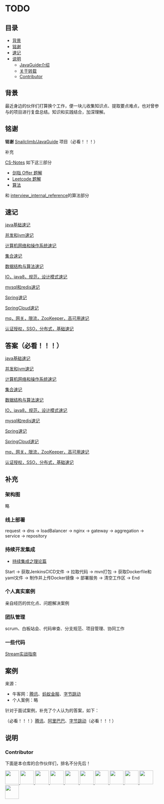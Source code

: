 # TODO

## 目录

- [背景](#背景)
- [铭谢](#铭谢)
- [速记](#速记)
- [说明](#说明)
    - [JavaGuide介绍](#javaguide介绍)
    - [关于转载](#关于转载)
    - [Contributor](#Contributor)

## 背景

最近身边的伙伴们打算换个工作，便一块儿收集知识点、提取要点难点，也对曾参与的项目进行复盘总结。知识和实践结合，加深理解。

## 铭谢

**铭谢** [Snailclimb/JavaGuide](https://github.com/Snailclimb/JavaGuide) 项目（必看！！！）

补充 

[CS-Notes](https://github.com/CyC2018/CS-Notes) 如下这三部分
- [剑指 Offer 题解](https://github.com/CyC2018/CS-Notes/blob/master/notes/%E5%89%91%E6%8C%87%20Offer%20%E9%A2%98%E8%A7%A3%20-%20%E7%9B%AE%E5%BD%95.md)
- [Leetcode 题解](https://github.com/CyC2018/CS-Notes/blob/master/notes/Leetcode%20%E9%A2%98%E8%A7%A3%20-%20%E7%9B%AE%E5%BD%95.md)
- [算法](https://github.com/CyC2018/CS-Notes/blob/master/notes/%E7%AE%97%E6%B3%95%20-%20%E7%9B%AE%E5%BD%95.md)


和 [interview_internal_reference](https://github.com/0voice/interview_internal_reference)的算法部分

## 速记

[java基础速记](./shorthand/java基础速记.md) 

[并发和jvm速记](./shorthand/并发和jvm速记.md) 

[计算机网络和操作系统速记](./shorthand/计算机网络和操作系统速记.md) 

[集合速记](./shorthand/集合速记.md) 

[数据结构与算法速记](./shorthand/数据结构与算法速记.md) 

[IO，java8，规范，设计模式速记](./shorthand/IO，java8，规范，设计模式速记.md) 

[mysql和redis速记](.shorthand/mysql%20和redis速记.md) 

[Spring速记](./shorthand/Spring速记.md) 

[SpringCloud速记](./shorthand/SpringCloud速记.md) 

[mq，网关，限流，ZooKeeper，高可用速记](./shorthand/mq，网关，限流，ZooKeeper，高可用速记.md) 

[认证授权，SSO，分布式，基础速记](./shorthand/认证授权，SSO，分布式，基础速记.md) 

## 答案（必看！！！）

[java基础速记](./shortanswer/java基础速记.md) 

[并发和jvm速记](./shortanswer/并发和jvm速记.md) 

[计算机网络和操作系统速记](./shortanswer/计算机网络和操作系统速记.md) 

[集合速记](./shortanswer/集合速记.md) 

[数据结构与算法速记](./shortanswer/数据结构与算法速记.md) 

[IO，java8，规范，设计模式速记](./shortanswer/IO，java8，规范，设计模式速记.md) 

[mysql和redis速记](.shortanswer/mysql%20和redis速记.md) 

[Spring速记](./shortanswer/Spring速记.md) 

[SpringCloud速记](./shortanswer/SpringCloud速记.md) 

[mq，网关，限流，ZooKeeper，高可用速记](./shortanswer/mq，网关，限流，ZooKeeper，高可用速记.md) 

[认证授权，SSO，分布式，基础速记](./shortanswer/认证授权，SSO，分布式，基础速记.md) 

## 补充

### 架构图

略

### 线上部署

request -> dns -> loadBalancer -> nginx -> gateway -> aggregation -> service -> repository 

### 持续开发集成

- [持续集成之理论篇](https://zhuanlan.zhihu.com/p/57021068)

Start -> 获取JenkinsCICD文件 -> 拉取代码 -> mvn打包 -> 获取Dockerfile和yaml文件 -> 制作并上传Docker镜像 -> 部署服务 -> 清空工作区 -> End

### 个人真实案例

亲自经历的优化点、问题解决案例

### 团队管理

scrum、白板站会、代码审查、分支规范、项目管理、协同工作

### 一些代码

[Stream实战指南](./code/Stream实战指南.md)

## 案例

来源：

- 牛客网：[腾讯](https://www.nowcoder.com/discuss/tag/138?order=3&type=2&expTag=639&query=)、[蚂蚁金服](https://www.nowcoder.com/discuss/tag/931?order=3&type=2&expTag=0&query=)、[字节跳动](https://www.nowcoder.com/discuss/tag/665?order=3&type=2&expTag=639&query=)
- 个人案例：略

针对于面试案例，补充了个人认为的答案，如下：

（必看！！！）[腾讯](./cases/tencent)、[阿里巴巴](./cases/alibaba)、[字节跳动](./cases/bytedance)（必看！！！）

## 说明

### Contributor

下面是本仓库的合作伙伴们，排名不分先后！

<a href="https://github.com/15198184721">
    <img src="https://avatars2.githubusercontent.com/u/16460404?s=400&v=4" width="45px">
</a>
<a href="https://github.com/caphehuan">
    <img src="https://avatars2.githubusercontent.com/u/20556760?s=400&v=4" width="45px">
</a>
<a href="https://github.com/chenchenaixuexi">
    <img src="https://avatars3.githubusercontent.com/u/23670998?s=400&v=4" width="45px">
</a>
<a href="https://github.com/crazyJjHe">
    <img src="https://avatars1.githubusercontent.com/u/34497590?s=400&v=4" width="45px">
</a>
<a href="https://github.com/forewei">
    <img src="https://avatars1.githubusercontent.com/u/40056555?s=460&v=4" width="45px">
</a>
<a href="https://github.com/guliangbiezou">
    <img src="https://avatars2.githubusercontent.com/u/15935710?s=400&v=4" width="45px">
</a>
<a href="https://github.com/Huangqr">
    <img src="https://avatars0.githubusercontent.com/u/49232400?s=400&v=4" width="45px">
</a>
<a href="https://github.com/JiangHao-1">
    <img src="https://avatars1.githubusercontent.com/u/53067327?s=400&v=4" width="45px">
</a>
<a href="https://github.com/mosvon">
    <img src="https://avatars2.githubusercontent.com/u/61421610?s=400&v=4" width="45px">
</a>
<a href="https://github.com/tocatch">
    <img src="https://avatars1.githubusercontent.com/u/24827471?s=400&v=4" width="45px">
</a>
<a href="https://github.com/wuhedong">
    <img src="https://avatars3.githubusercontent.com/u/25856750?s=400&v=4" width="45px">
</a>